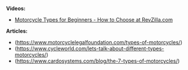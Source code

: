 **Videos:**
- [Motorcycle Types for Beginners - How to Choose at RevZilla.com](https://youtu.be/7g1R_LD0yyY)

**Articles:**
- (https://www.motorcyclelegalfoundation.com/types-of-motorcycles/)
- (https://www.cycleworld.com/lets-talk-about-different-types-motorcycles/)
- (https://www.cardosystems.com/blog/the-7-types-of-motorcycles/)